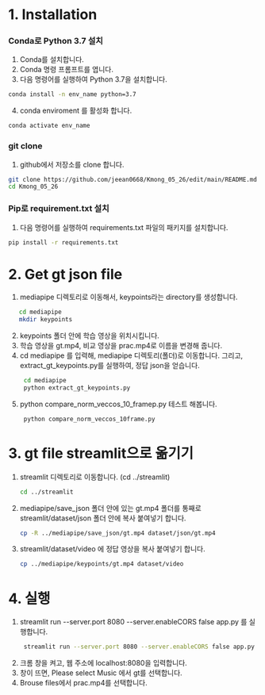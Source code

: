 # 1. Installation

### Conda로 Python 3.7 설치

1. Conda를 설치합니다.
2. Conda 명령 프롬프트를 엽니다.
3. 다음 명령어를 실행하여 Python 3.7을 설치합니다.

```bash
conda install -n env_name python=3.7
```
4. conda enviroment 를 활성화 합니다.
```bash
conda activate env_name
```

### git clone
1. github에서 저장소를 clone 합니다.

```bash
git clone https://github.com/jeean0668/Kmong_05_26/edit/main/README.md
cd Kmong_05_26
```

### Pip로 requirement.txt 설치

1. 다음 명령어를 실행하여 requirements.txt 파일의 패키지를 설치합니다.

```bash
pip install -r requirements.txt
```

# 2. Get gt json file

1. mediapipe 디렉토리로 이동해서, keypoints라는 directory를 생성합니다.
```bash
   cd mediapipe
   mkdir keypoints
```
2. keypoints 폴더 안에 학습 영상을 위치시킵니다.
3. 학습 영상을 gt.mp4, 비교 영상을 prac.mp4로 이름을 변경해 줍니다.
4. cd mediapipe 를 입력해, mediapipe 디렉토리(폴더)로 이동합니다. 그리고, extract_gt_keypoints.py를 실행하여, 정답 json을 얻습니다.
   ```bash
    cd mediapipe
    python extract_gt_keypoints.py
   ```
5. python compare_norm_veccos_10_framep.py 테스트 해봅니다.
   ```bash
    python compare_norm_veccos_10frame.py
   ```

# 3. gt file streamlit으로 옮기기

1. streamlit 디렉토리로 이동합니다. (cd ../streamlit)
   ```bash
   cd ../streamlit
   ```
2. mediapipe/save_json 폴더 안에 있는 gt.mp4 폴더를 
    통째로 streamlit/dataset/json 폴더 안에 복사 붙여넣기 합니다.
    ```bash
    cp -R ../mediapipe/save_json/gt.mp4 dataset/json/gt.mp4
    ```
3. streamlit/dataset/video 에 정답 영상을 복사 붙여넣기 합니다.
   ```bash
   cp ../mediapipe/keypoints/gt.mp4 dataset/video
   ```

# 4. 실행

1. streamlit run --server.port 8080 --server.enableCORS false app.py 를 실행합니다.
   ```bash
    streamlit run --server.port 8080 --server.enableCORS false app.py
   ```
2. 크롬 창을 켜고, 웹 주소에 localhost:8080을 입력합니다.
3. 창이 뜨면, Please select Music 에서 gt를 선택합니다.  
4. Brouse files에서 prac.mp4를 선택합니다. 





